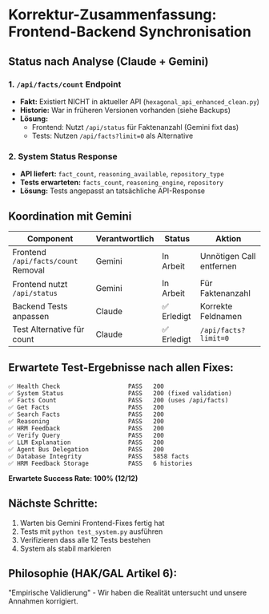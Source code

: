 # Korrektur-Zusammenfassung: Frontend-Backend Synchronisation

## Status nach Analyse (Claude + Gemini)

### 1. `/api/facts/count` Endpoint
- **Fakt:** Existiert NICHT in aktueller API (`hexagonal_api_enhanced_clean.py`)
- **Historie:** War in früheren Versionen vorhanden (siehe Backups)
- **Lösung:** 
  - Frontend: Nutzt `/api/status` für Faktenanzahl (Gemini fixt das)
  - Tests: Nutzen `/api/facts?limit=0` als Alternative

### 2. System Status Response
- **API liefert:** `fact_count`, `reasoning_available`, `repository_type`
- **Tests erwarteten:** `facts_count`, `reasoning_engine`, `repository`
- **Lösung:** Tests angepasst an tatsächliche API-Response

## Koordination mit Gemini

| Component | Verantwortlich | Status | Aktion |
|-----------|---------------|---------|---------|
| Frontend `/api/facts/count` Removal | Gemini | In Arbeit | Unnötigen Call entfernen |
| Frontend nutzt `/api/status` | Gemini | In Arbeit | Für Faktenanzahl |
| Backend Tests anpassen | Claude | ✅ Erledigt | Korrekte Feldnamen |
| Test Alternative für count | Claude | ✅ Erledigt | `/api/facts?limit=0` |

## Erwartete Test-Ergebnisse nach allen Fixes:

```
✅ Health Check                   PASS   200
✅ System Status                  PASS   200 (fixed validation)
✅ Facts Count                    PASS   200 (uses /api/facts)
✅ Get Facts                      PASS   200
✅ Search Facts                   PASS   200
✅ Reasoning                      PASS   200
✅ HRM Feedback                   PASS   200
✅ Verify Query                   PASS   200
✅ LLM Explanation                PASS   200
✅ Agent Bus Delegation           PASS   200
✅ Database Integrity             PASS   5858 facts
✅ HRM Feedback Storage           PASS   6 histories
```

**Erwartete Success Rate: 100% (12/12)**

## Nächste Schritte:

1. Warten bis Gemini Frontend-Fixes fertig hat
2. Tests mit `python test_system.py` ausführen
3. Verifizieren dass alle 12 Tests bestehen
4. System als stabil markieren

## Philosophie (HAK/GAL Artikel 6):
"Empirische Validierung" - Wir haben die Realität untersucht und unsere Annahmen korrigiert.
